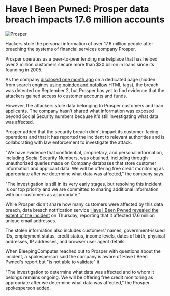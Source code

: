 # Have I Been Pwned: Prosper data breach impacts 17.6 million accounts

![Prosper](https://www.bleepstatic.com/content/hl-images/2025/10/16/Prosper.png)

Hackers stole the personal information of over 17.6 million people after breaching the systems of financial services company Prosper.

Prosper operates as a peer-to-peer lending marketplace that has helped over 2 million customers secure more than $30 billion in loans since its founding in 2005.

As the company [disclosed one month ago](https://www.prosper.com/legal/incident-response) on a dedicated page (hidden from search engines [using noindex and nofollow](https://www.bleepstatic.com/images/news/u/1109292/2025/Prosper-hidden-breach-notification.png) HTML tags), the breach was detected on September 2, but Prosper has yet to find evidence that the attackers gained access to customer accounts and funds.

However, the attackers stole data belonging to Prosper customers and loan applicants. The company hasn't shared what information was exposed beyond Social Security numbers because it's still investigating what data was affected.

Prosper added that the security breach didn't impact its customer-facing operations and that it has reported the incident to relevant authorities and is collaborating with law enforcement to investigate the attack.

"We have evidence that confidential, proprietary, and personal information, including Social Security Numbers, was obtained, including through unauthorized queries made on Company databases that store customer information and applicant data. We will be offering free credit monitoring as appropriate after we determine what data was affected," the company says.

"The investigation is still in its very early stages, but resolving this incident is our top priority and we are committed to sharing additional information with our customers as appropriate."

While Prosper didn't share how many customers were affected by this data breach, data breach notification service [Have I Been Pwned revealed the extent of the incident](https://haveibeenpwned.com/Breach/Prosper) on Thursday, reporting that it affected 17.6 million unique email addresses.

The stolen information also includes customers' names, government-issued IDs, employment status, credit status, income levels, dates of birth, physical addresses, IP addresses, and browser user agent details.

When BleepingComputer reached out to Prosper with questions about the incident, a spokesperson said the company is aware of Have I Been Pwned's report but "is not able to validate" it.

"The investigation to determine what data was affected and to whom it belongs remains ongoing. We will be offering free credit monitoring as appropriate after we determine what data was affected," the Prosper spokesperson added.